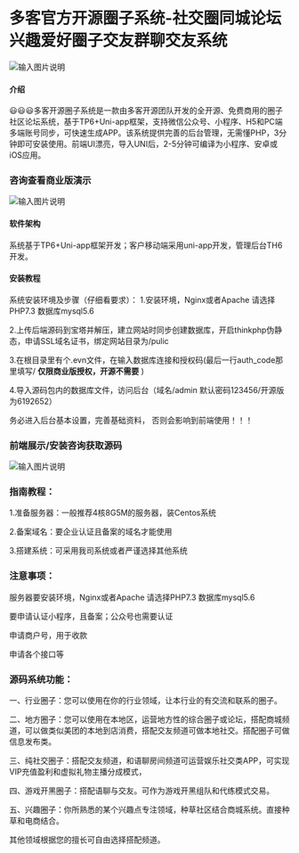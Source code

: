# 多客官方开源圈子系统-社交圈同城论坛兴趣爱好圈子交友群聊交友系统
![输入图片说明](%E5%89%8D%E7%AB%AFUNIAPP/%E6%97%A0%E7%94%A8%E5%9B%BE%E5%86%8C%EF%BC%8C%E5%8F%AF%E5%88%A0%E9%99%A4/%E9%A6%96%E5%9B%BE.jpg)
#### 介绍
😃😃😃多客开源圈子系统是一款由多客开源团队开发的全开源、免费商用的圈子社区论坛系统，基于TP6+Uni-app框架，支持微信公众号、小程序、H5和PC端多端账号同步，可快速生成APP。该系统提供完善的后台管理，无需懂PHP，3分钟即可安装使用。前端UI漂亮，导入UNI后，2-5分钟可编译为小程序、安卓或iOS应用。

### 咨询查看商业版演示
![输入图片说明](%E5%89%8D%E7%AB%AFUNIAPP/%E6%97%A0%E7%94%A8%E5%9B%BE%E5%86%8C%EF%BC%8C%E5%8F%AF%E5%88%A0%E9%99%A4/%E5%9C%88%E5%AD%90%E9%A6%96%E9%A1%B5%E4%BB%A3%E7%A0%81.png)

#### 软件架构
系统基于TP6+Uni-app框架开发；客户移动端采用uni-app开发，管理后台TH6开发。


#### 安装教程
系统安装环境及步骤（仔细看要求）：
1.安装环境，Nginx或者Apache 请选择PHP7.3 数据库mysql5.6

2.上传后端源码到宝塔并解压，建立网站时同步创建数据库，开启thinkphp伪静态，申请SSL域名证书，绑定网站目录为/pulic

3.在根目录里有个.evn文件，在输入数据库连接和授权码(最后一行auth_code那里填写/ **仅限商业版授权，开源不需要** )

4.导入源码包内的数据库文件，访问后台（域名/admin  默认密码123456/开源版为6192652）

务必进入后台基本设置，完善基础资料，
否则会影响到前端使用！！！


### 前端展示/安装咨询获取源码
![输入图片说明](%E5%89%8D%E7%AB%AFUNIAPP/%E6%97%A0%E7%94%A8%E5%9B%BE%E5%86%8C%EF%BC%8C%E5%8F%AF%E5%88%A0%E9%99%A4/%E5%9C%88%E5%AD%9011111.jpg)
### 指南教程：

1.准备服务器：一般推荐4核8G5M的服务器，装Centos系统

2.备案域名：要企业认证且备案的域名才能使用

3.搭建系统：可采用我司系统或者严谨选择其他系统

### 注意事项：

 服务器要安装环境，Nginx或者Apache 请选择PHP7.3 数据库mysql5.6

要申请认证小程序，且备案；公众号也需要认证

申请商户号，用于收款

申请各个接口等

### 源码系统功能：

一、行业圈子：您可以使用在你的行业领域，让本行业的有交流和联系的圈子。

二、地方圈子：您可以使用在本地区，运营地方性的综合圈子或论坛，搭配商城频道，可以做类似美团的本地到店消费，搭配交友频道可做本地社交。搭配圈子可做信息发布类。

三、纯社交圈子：搭配交友频道，和语聊房间频道可运营娱乐社交类APP，可实现VIP充值盈利和虚拟礼物主播分成模式，

四、游戏开黑圈子：搭配语聊与交友。可作为游戏开黑组队和代练模式交易。

五、兴趣圈子：你所熟悉的某个兴趣点专注领域，种草社区结合商城系统。直接种草和电商结合。

其他领域根据您的擅长可自由选择搭配频道。
